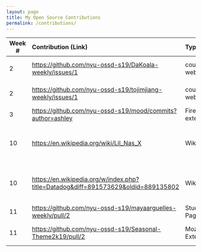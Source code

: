 ```yaml
---
layout: page
title: My Open Source Contributions
permalink: /contributions/
---
```


<!-- 
Type of the contribution should be "Wikipedia edit", "OpenStreet Map feature", "Documentation", "Course website", "Blog", 
"Browse Add-on", etc. 

The descriptioin should include a brief summary of what you did. 

Replace the first row with your contribution. 

--> 





| Week #       | Contribution (Link)  | Type  | Description | 
|---|:---|:---|:---| 
|  2   | https://github.com/nyu-ossd-s19/DaKoala-weekly/issues/1    | course website    |   I reported a incorrect link.    |
|  2   | https://github.com/nyu-ossd-s19/tojimjiang-weekly/issues/1    | course website    |   I reported a incorrect link. |
| 3 | https://github.com/nyu-ossd-s19/mood/commits?author=ashley | Firefox extension | Core contributor |
| 10 | https://en.wikipedia.org/wiki/Lil_Nas_X | Wikipedia | Added some information to Lil Nas X page |
| 10 | https://en.wikipedia.org/w/index.php?title=Datadog&diff=891573629&oldid=889135802 | Wikipedia | Added some information to Datadog page |
| 11 | https://github.com/nyu-ossd-s19/mayaarguelles-weekly/pull/2 | Student's Page | Reformat table |
| 11 | https://github.com/nyu-ossd-s19/Seasonal-Theme2k19/pull/2 | Mozilla Extension | PR for refactor code |


